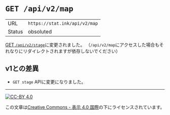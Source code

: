 `GET /api/v2/map`
===================

| | |
|-|-|
|URL|`https://stat.ink/api/v2/map`|
|Status|obsoluted|

[GET `/api/v2/stage`](get-stage.md)に変更されました。
（`/api/v2/map`にアクセスした場合もそれなりにリダイレクトされますが依存しないでください）

v1との差異
----------

- `GET stage` APIに変更になりました。

----

[![CC-BY 4.0](https://stat.ink/static-assets/cc/cc-by.svg)](http://creativecommons.org/licenses/by/4.0/deed.ja)

この文章は[Creative Commons - 表示 4.0 国際](http://creativecommons.org/licenses/by/4.0/deed.ja)の下にライセンスされています。
